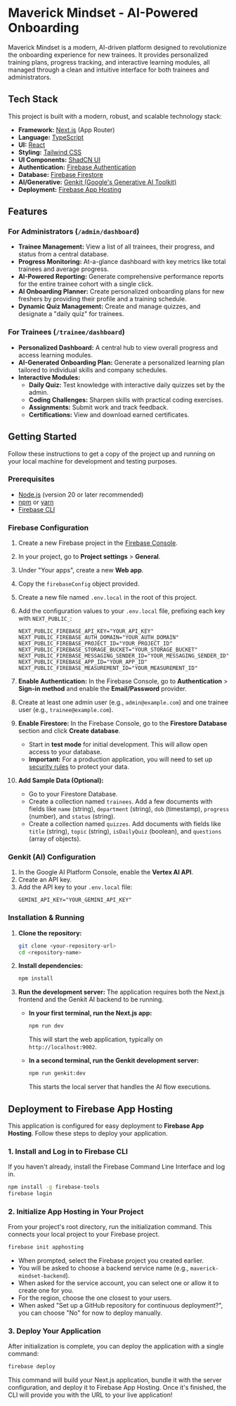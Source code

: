 # Maverick Mindset - AI-Powered Onboarding

Maverick Mindset is a modern, AI-driven platform designed to revolutionize the onboarding experience for new trainees. It provides personalized training plans, progress tracking, and interactive learning modules, all managed through a clean and intuitive interface for both trainees and administrators.

## Tech Stack

This project is built with a modern, robust, and scalable technology stack:

- **Framework:** [Next.js](https://nextjs.org/) (App Router)
- **Language:** [TypeScript](https://www.typescriptlang.org/)
- **UI:** [React](https://react.dev/)
- **Styling:** [Tailwind CSS](https://tailwindcss.com/)
- **UI Components:** [ShadCN UI](https://ui.shadcn.com/)
- **Authentication:** [Firebase Authentication](https://firebase.google.com/docs/auth)
- **Database:** [Firebase Firestore](https://firebase.google.com/docs/firestore)
- **AI/Generative:** [Genkit (Google's Generative AI Toolkit)](https://firebase.google.com/docs/genkit)
- **Deployment:** [Firebase App Hosting](https://firebase.google.com/docs/hosting)

## Features

### For Administrators (`/admin/dashboard`)
- **Trainee Management:** View a list of all trainees, their progress, and status from a central database.
- **Progress Monitoring:** At-a-glance dashboard with key metrics like total trainees and average progress.
- **AI-Powered Reporting:** Generate comprehensive performance reports for the entire trainee cohort with a single click.
- **AI Onboarding Planner:** Create personalized onboarding plans for new freshers by providing their profile and a training schedule.
- **Dynamic Quiz Management:** Create and manage quizzes, and designate a "daily quiz" for trainees.

### For Trainees (`/trainee/dashboard`)
- **Personalized Dashboard:** A central hub to view overall progress and access learning modules.
- **AI-Generated Onboarding Plan:** Generate a personalized learning plan tailored to individual skills and company schedules.
- **Interactive Modules:**
    - **Daily Quiz:** Test knowledge with interactive daily quizzes set by the admin.
    - **Coding Challenges:** Sharpen skills with practical coding exercises.
    - **Assignments:** Submit work and track feedback.
    - **Certifications:** View and download earned certificates.

## Getting Started

Follow these instructions to get a copy of the project up and running on your local machine for development and testing purposes.

### Prerequisites

- [Node.js](https://nodejs.org/en) (version 20 or later recommended)
- [npm](https://www.npmjs.com/) or [yarn](https://yarnpkg.com/)
- [Firebase CLI](https://firebase.google.com/docs/cli)

### Firebase Configuration

1.  Create a new Firebase project in the [Firebase Console](https://console.firebase.google.com/).
2.  In your project, go to **Project settings** > **General**.
3.  Under "Your apps", create a new **Web app**.
4.  Copy the `firebaseConfig` object provided.
5.  Create a new file named `.env.local` in the root of this project.
6.  Add the configuration values to your `.env.local` file, prefixing each key with `NEXT_PUBLIC_`:

    ```env
    NEXT_PUBLIC_FIREBASE_API_KEY="YOUR_API_KEY"
    NEXT_PUBLIC_FIREBASE_AUTH_DOMAIN="YOUR_AUTH_DOMAIN"
    NEXT_PUBLIC_FIREBASE_PROJECT_ID="YOUR_PROJECT_ID"
    NEXT_PUBLIC_FIREBASE_STORAGE_BUCKET="YOUR_STORAGE_BUCKET"
    NEXT_PUBLIC_FIREBASE_MESSAGING_SENDER_ID="YOUR_MESSAGING_SENDER_ID"
    NEXT_PUBLIC_FIREBASE_APP_ID="YOUR_APP_ID"
    NEXT_PUBLIC_FIREBASE_MEASUREMENT_ID="YOUR_MEASUREMENT_ID"
    ```

7.  **Enable Authentication:** In the Firebase Console, go to **Authentication** > **Sign-in method** and enable the **Email/Password** provider.
8.  Create at least one admin user (e.g., `admin@example.com`) and one trainee user (e.g., `trainee@example.com`).

9.  **Enable Firestore:** In the Firebase Console, go to the **Firestore Database** section and click **Create database**.
    - Start in **test mode** for initial development. This will allow open access to your database.
    - **Important:** For a production application, you will need to set up [security rules](https://firebase.google.com/docs/firestore/security/get-started) to protect your data.

10. **Add Sample Data (Optional):**
    - Go to your Firestore Database.
    - Create a collection named `trainees`. Add a few documents with fields like `name` (string), `department` (string), `dob` (timestamp), `progress` (number), and `status` (string).
    - Create a collection named `quizzes`. Add documents with fields like `title` (string), `topic` (string), `isDailyQuiz` (boolean), and `questions` (array of objects).

### Genkit (AI) Configuration

1.  In the Google AI Platform Console, enable the **Vertex AI API**.
2.  Create an API key.
3.  Add the API key to your `.env.local` file:
    ```env
    GEMINI_API_KEY="YOUR_GEMINI_API_KEY"
    ```

### Installation & Running

1.  **Clone the repository:**
    ```bash
    git clone <your-repository-url>
    cd <repository-name>
    ```

2.  **Install dependencies:**
    ```bash
    npm install
    ```

3.  **Run the development server:**
    The application requires both the Next.js frontend and the Genkit AI backend to be running.

    - **In your first terminal, run the Next.js app:**
      ```bash
      npm run dev
      ```
      This will start the web application, typically on `http://localhost:9002`.

    - **In a second terminal, run the Genkit development server:**
      ```bash
      npm run genkit:dev
      ```
      This starts the local server that handles the AI flow executions.

## Deployment to Firebase App Hosting

This application is configured for easy deployment to **Firebase App Hosting**. Follow these steps to deploy your application.

### 1. Install and Log in to Firebase CLI
If you haven't already, install the Firebase Command Line Interface and log in.

```bash
npm install -g firebase-tools
firebase login
```

### 2. Initialize App Hosting in Your Project
From your project's root directory, run the initialization command. This connects your local project to your Firebase project.

```bash
firebase init apphosting
```

- When prompted, select the Firebase project you created earlier.
- You will be asked to choose a backend service name (e.g., `maverick-mindset-backend`).
- When asked for the service account, you can select one or allow it to create one for you.
- For the region, choose the one closest to your users.
- When asked "Set up a GitHub repository for continuous deployment?", you can choose "No" for now to deploy manually.

### 3. Deploy Your Application
After initialization is complete, you can deploy the application with a single command:

```bash
firebase deploy
```

This command will build your Next.js application, bundle it with the server configuration, and deploy it to Firebase App Hosting. Once it's finished, the CLI will provide you with the URL to your live application!
